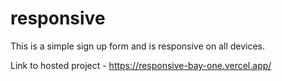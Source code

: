 # responsive

This is a simple sign up form and is responsive on all devices.

Link to hosted project - https://responsive-bay-one.vercel.app/